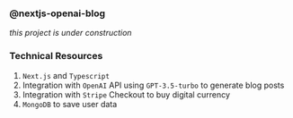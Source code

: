 ### @nextjs-openai-blog

_this project is under construction_

### Technical Resources

1. `Next.js` and `Typescript`
2. Integration with `OpenAI` API using `GPT-3.5-turbo` to generate blog posts
3. Integration with `Stripe` Checkout to buy digital currency
4. `MongoDB` to save user data